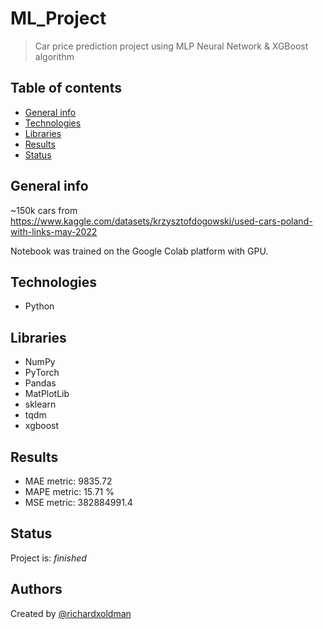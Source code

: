 # ML_Project
> Car price prediction project using MLP Neural Network & XGBoost algorithm

## Table of contents
* [General info](#general-info)
* [Technologies](#technologies)
* [Libraries](#libraries)
* [Results](#results)
* [Status](#status)

## General info
~150k cars from https://www.kaggle.com/datasets/krzysztofdogowski/used-cars-poland-with-links-may-2022

Notebook was trained on the Google Colab platform with GPU.

## Technologies
* Python

## Libraries
* NumPy
* PyTorch
* Pandas
* MatPlotLib
* sklearn
* tqdm
* xgboost

## Results
* MAE metric: 9835.72
* MAPE metric: 15.71 %
* MSE metric: 382884991.4

## Status
Project is: _finished_

## Authors
Created by [@richardxoldman](https://github.com/richardxoldman)
